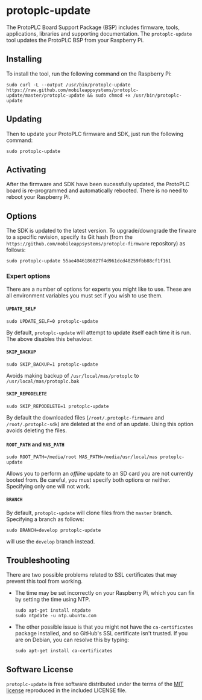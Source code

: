 protoplc-update
===============

The ProtoPLC Board Support Package (BSP) includes firmware, tools, applications, libraries and supporting documentation. The `protoplc-update` tool updates the ProtoPLC BSP from your Raspberry Pi.

## Installing

To install the tool, run the following command on the Raspberry Pi:

    sudo curl -L --output /usr/bin/protoplc-update https://raw.github.com/mobileappsystems/protoplc-update/master/protoplc-update && sudo chmod +x /usr/bin/protoplc-update

## Updating

Then to update your ProtoPLC firmware and SDK, just run the following command:

    sudo protoplc-update

## Activating

After the firmware and SDK have been sucessfully updated, the ProtoPLC board is re-programmed and automatically rebooted. There is no need to reboot your Raspberry Pi.

## Options

The SDK is updated to the latest version. To upgrade/downgrade the firware to a specific revision, specify its Git hash (from the `https://github.com/mobileappsystems/protoplc-firmware` repository) as follows:

    sudo protoplc-update 55ae4046186027f4d961dcd48259fbb88cf1f161


### Expert options

There are a number of options for experts you might like to use. These are all environment variables you must set if you wish to use them.

#### `UPDATE_SELF`

    sudo UPDATE_SELF=0 protoplc-update

By default, `protoplc-update` will attempt to update itself each time it is run. The above disables this behaviour.

#### `SKIP_BACKUP`

    sudo SKIP_BACKUP=1 protoplc-update

Avoids making backup of `/usr/local/mas/protoplc` to `/usr/local/mas/protoplc.bak`

#### `SKIP_REPODELETE`

    sudo SKIP_REPODELETE=1 protoplc-update

By default the downloaded files (`/root/.protoplc-firmware` and `/root/.protoplc-sdk`) are deleted at the end of an update. Using this option avoids deleting the files.

#### `ROOT_PATH` and `MAS_PATH`

    sudo ROOT_PATH=/media/root MAS_PATH=/media/usr/local/mas protoplc-update

Allows you to perform an *offline* update to an SD card you are not currently booted from. Be careful, you must specify both options or neither. Specifying only one will not work.

#### `BRANCH`

By default, `protoplc-update` will clone files from the `master` branch. Specifying a branch as follows:

    sudo BRANCH=develop protoplc-update

will use the `develop` branch instead.

## Troubleshooting

There are two possible problems related to SSL certificates that may prevent this tool from working.

-   The time may be set incorrectly on your Raspberry Pi, which you can fix
    by setting the time using NTP.

        sudo apt-get install ntpdate
        sudo ntpdate -u ntp.ubuntu.com

-   The other possible issue is that you might not have the `ca-certificates`
    package installed, and so GitHub's SSL certificate isn't trusted. If you are
    on Debian, you can resolve this by typing:

        sudo apt-get install ca-certificates

## Software License

`protoplc-update` is free software distributed under the terms of the [MIT license](http://www.opensource.org/licenses/mit-license.html) reproduced in the included LICENSE file.
